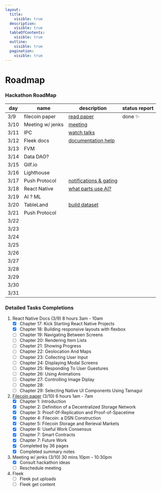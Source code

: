 ```yaml
---
layout:
  title:
    visible: true
  description:
    visible: true
  tableOfContents:
    visible: true
  outline:
    visible: true
  pagination:
    visible: true
---
```


# Roadmap

### Hackathon RoadMap

| day  | name             | description                          | status report |
| ---- | ---------------- | ------------------------------------ | ------------- |
| 3/9  | filecoin paper   | [read paper](roadmap.md)             | done ✨        |
| 3/10 | Meeting w/ jenks | [meeting](roadmap.md)                |               |
| 3/11 | IPC              | [watch talks](roadmap.md)            |               |
| 3/12 | Fleek docs       | [documentation help](roadmap.md)     |               |
| 3/13 | FVM              |                                      |               |
| 3/14 | Data DAO?        |                                      |               |
| 3/15 | Gilf.io          |                                      |               |
| 3/16 | Lighthouse       |                                      |               |
| 3/17 | Push Protocol    | [notifications & gating](roadmap.md) |               |
| 3/18 | React Native     | [what parts use AI?](roadmap.md)     |               |
| 3/19 | AI ? ML          |                                      |               |
| 3/20 | TableLand        | [build dataset](roadmap.md)          |               |
| 3/21 | Push Protocol    |                                      |               |
| 3/22 |                  |                                      |               |
| 3/23 |                  |                                      |               |
| 3/24 |                  |                                      |               |
| 3/25 |                  |                                      |               |
| 3/26 |                  |                                      |               |
| 3/27 |                  |                                      |               |
| 3/28 |                  |                                      |               |
| 3/29 |                  |                                      |               |
| 3/30 |                  |                                      |               |
| 3/31 |                  |                                      |               |

### Detailed Tasks Completions

1. React Native Docs (3/9) 8 hours 3am - 10am
   * [x] Chapter 17: Kick Starting React Native Projects
   * [x] Chapter 18: Building responsive layouts with flexbox
   * [ ] Chapter 19: Navigating Between Screens
   * [ ] Chapter 20: Rendering Item Lists
   * [ ] Chapter 21: Showing Progress
   * [ ] Chapter 22: Geolocation And Maps
   * [ ] Chapter 23: Collecting User Input
   * [ ] Chapter 24: Displaying Modal Screens
   * [ ] Chapter 25: Responding To User Guestures
   * [ ] Chapter 26: Using Animations
   * [ ] Chapter 27: Controlling Image Diplay
   * [ ] Chapter 28:
   * [ ] Chapter 29: Selecting Native UI Components Using Tamagui
2. [Filecoin paper](https://filecoin.io/filecoin.pdf) (3/10) 6 hours 1am - 7am
   * [x] Chapter 1: Introduction
   * [x] Chapter 2: Definition of a Decentralized Storage Network
   * [x] Chapter 3: Proof-0f-Replication and Proof-of-Spacetime
   * [x] Chapter 4: Filecoin: a DSN Construction
   * [x] Chapter 5: Filecoin Storage and Rerieval Markets
   * [x] Chapter 6: Useful Work Consensus
   * [x] Chapter 7: Smart Contracts
   * [x] Chapter 7: Future Work
   * [x] Completed by 36 pages
   * [x] Completed summary notes
3. Meeting w/ jenks (3/10) 30 mins 10pm - 10:30pm
   * [x] Consult hackathon ideas
   * [ ] Reschedule meeting
4. Fleek
   * [ ] Fleek put uploads
   * [ ] Fleek get content
